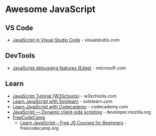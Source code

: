 # Awesome JavaScript

## VS Code
* [JavaScript in Visual Studio Code](https://code.visualstudio.com/docs/languages/javascript) - visualstudio.com

## DevTools
* [JavaScript debugging features (Edge)](https://learn.microsoft.com/en-us/microsoft-edge/devtools-guide-chromium/javascript/reference) - microsoft.com

## Learn
* [JavaScript Tutorial (W3Schools)](https://www.w3schools.com/js/) - w3schools.com
* [Learn JavaScript with Sololearn](https://www.sololearn.com/en/learn/languages/javascript) - sololearn.com
* [Learn JavaScript with Codecademy](https://www.codecademy.com/catalog/language/javascript) - codecademy.com
* [JavaScript — Dynamic client-side scripting](https://developer.mozilla.org/en-US/docs/Learn/JavaScript) - developer.mozilla.org
* [FreeCodeCamp](https://www.freecodecamp.org)
  - [Learn JavaScript – Free JS Courses for Beginners](https://www.freecodecamp.org/news/learn-javascript-free-js-courses-for-beginners/) - freecodecamp.org
